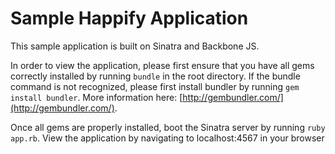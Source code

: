 # Sample Happify Application

This sample application is built on Sinatra and Backbone JS. 

In order to view the application, please first ensure that you have all gems correctly installed by running `bundle` in the root directory. If the bundle command is not recognized, please first install bundler by running `gem install bundler`. More information here: [http://gembundler.com/](http://gembundler.com/).

Once all gems are properly installed, boot the Sinatra server by running `ruby app.rb`. View the application by navigating to localhost:4567 in your browser
